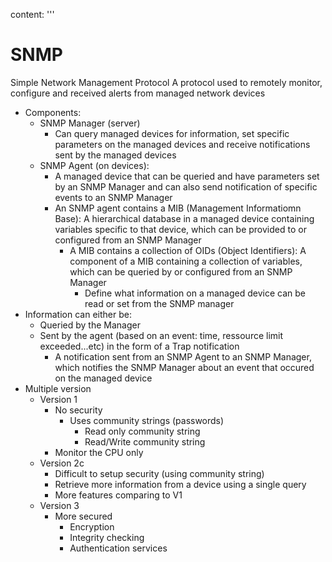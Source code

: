 content: '''
  # SNMP
  Simple Network Management Protocol
  A protocol used to remotely monitor, configure and received alerts from managed network devices
  
  * Components:
    * SNMP Manager (server)
      * Can query managed devices for information, set specific parameters on the managed devices and receive notifications sent by the managed devices
    * SNMP Agent (on devices):
      * A managed device that can be queried and have parameters set by an SNMP Manager and can also send notification of specific events to an SNMP Manager
      * An SNMP agent contains a MIB (Management Informatiomn Base): A hierarchical database in a managed device containing variables specific to that device, which can be provided to or configured from an SNMP Manager
        * A MIB contains a collection of OIDs (Object Identifiers): A component of a MIB containing a collection of variables, which can be queried by or configured from an SNMP Manager
          * Define what information on a managed device can be read or set from the SNMP manager
  * Information can either be:
    * Queried by the Manager
    * Sent by the agent (based on an event: time, ressource limit exceeded...etc) in the form of a Trap notification
      * A notification sent from an SNMP Agent to an SNMP Manager, which notifies the SNMP Manager about an event that occured on the managed device
  * Multiple version
    * Version 1 
      * No security
        * Uses community strings (passwords)
          * Read only community string
          * Read/Write community string
      * Monitor the CPU only
    * Version 2c 
      * Difficult to setup security (using community string)
      * Retrieve more information from a device using a single query
      * More features comparing to V1
    * Version 3  
      * More secured
        * Encryption 
        * Integrity checking
        * Authentication services

